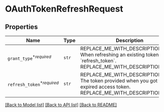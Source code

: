 # OAuthTokenRefreshRequest



## Properties
Name | Type | Description | Notes
------------ | ------------- | ------------- | -------------
| `grant_type`<sup>*_required_</sup> | ```str``` | REPLACE_ME_WITH_DESCRIPTION_BEGIN When refreshing an existing token use &#x60;refresh_token&#x60;. REPLACE_ME_WITH_DESCRIPTION_END |  [default to 'refresh_token'] |
| `refresh_token`<sup>*_required_</sup> | ```str``` | REPLACE_ME_WITH_DESCRIPTION_BEGIN The token provided when you got the expired access token. REPLACE_ME_WITH_DESCRIPTION_END |  |

[[Back to Model list]](../README.md#documentation-for-models) [[Back to API list]](../README.md#documentation-for-api-endpoints) [[Back to README]](../README.md)

